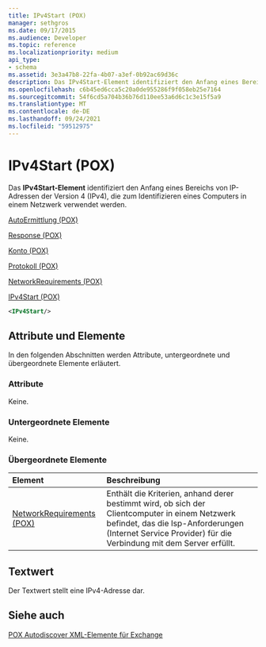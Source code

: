 ```yaml
---
title: IPv4Start (POX)
manager: sethgros
ms.date: 09/17/2015
ms.audience: Developer
ms.topic: reference
ms.localizationpriority: medium
api_type:
- schema
ms.assetid: 3e3a47b8-22fa-4b07-a3ef-0b92ac69d36c
description: Das IPv4Start-Element identifiziert den Anfang eines Bereichs von IP-Adressen der Version 4 (IPv4), die zum Identifizieren eines Computers in einem Netzwerk verwendet werden.
ms.openlocfilehash: c6b45ed6cca5c20a0de955286f9f058eb25e7164
ms.sourcegitcommit: 54f6cd5a704b36b76d110ee53a6d6c1c3e15f5a9
ms.translationtype: MT
ms.contentlocale: de-DE
ms.lasthandoff: 09/24/2021
ms.locfileid: "59512975"
---
```

# <a name="ipv4start-pox"></a>IPv4Start (POX)

Das **IPv4Start-Element** identifiziert den Anfang eines Bereichs von IP-Adressen der Version 4 (IPv4), die zum Identifizieren eines Computers in einem Netzwerk verwendet werden. 
  
[AutoErmittlung (POX)](autodiscover-pox.md)
  
[Response (POX)](response-pox.md)
  
[Konto (POX)](account-pox.md)
  
[Protokoll (POX)](protocol-pox.md)
  
[NetworkRequirements (POX)](networkrequirements-pox.md)
  
[IPv4Start (POX)](ipv4start-pox.md)
  
```xml
<IPv4Start/>
```

## <a name="attributes-and-elements"></a>Attribute und Elemente

In den folgenden Abschnitten werden Attribute, untergeordnete und übergeordnete Elemente erläutert.
  
### <a name="attributes"></a>Attribute

Keine.
  
### <a name="child-elements"></a>Untergeordnete Elemente

Keine.
  
### <a name="parent-elements"></a>Übergeordnete Elemente

|**Element**|**Beschreibung**|
|:-----|:-----|
|[NetworkRequirements (POX)](networkrequirements-pox.md) <br/> |Enthält die Kriterien, anhand derer bestimmt wird, ob sich der Clientcomputer in einem Netzwerk befindet, das die Isp-Anforderungen (Internet Service Provider) für die Verbindung mit dem Server erfüllt.  <br/> |
   
## <a name="text-value"></a>Textwert

Der Textwert stellt eine IPv4-Adresse dar.
  
## <a name="see-also"></a>Siehe auch



[POX Autodiscover XML-Elemente für Exchange](pox-autodiscover-xml-elements-for-exchange.md)

